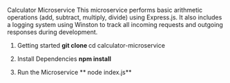  Calculator Microservice
This microservice performs basic arithmetic operations (add, subtract, multiply, divide) using Express.js. It also includes a logging system using Winston to track all incoming requests and outgoing responses during development.
1. Getting started
 **git clone <your-repo-url>**
cd calculator-microservice

 2. Install Dependencies
**npm install**

3.  Run the Microservice
  ** node index.js**
